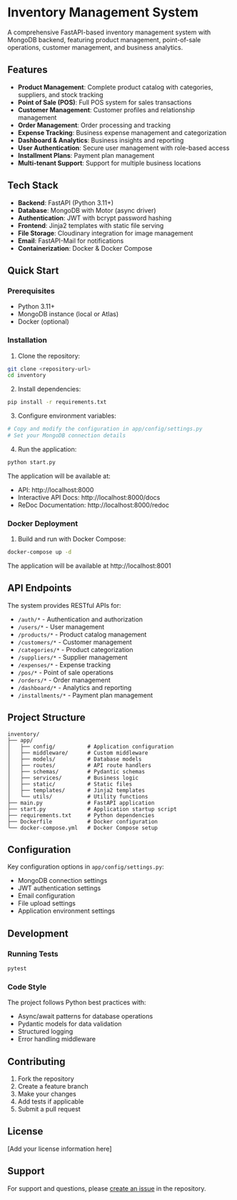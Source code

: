 # Inventory Management System

A comprehensive FastAPI-based inventory management system with MongoDB backend, featuring product management, point-of-sale operations, customer management, and business analytics.

## Features

- **Product Management**: Complete product catalog with categories, suppliers, and stock tracking
- **Point of Sale (POS)**: Full POS system for sales transactions
- **Customer Management**: Customer profiles and relationship management
- **Order Management**: Order processing and tracking
- **Expense Tracking**: Business expense management and categorization
- **Dashboard & Analytics**: Business insights and reporting
- **User Authentication**: Secure user management with role-based access
- **Installment Plans**: Payment plan management
- **Multi-tenant Support**: Support for multiple business locations

## Tech Stack

- **Backend**: FastAPI (Python 3.11+)
- **Database**: MongoDB with Motor (async driver)
- **Authentication**: JWT with bcrypt password hashing
- **Frontend**: Jinja2 templates with static file serving
- **File Storage**: Cloudinary integration for image management
- **Email**: FastAPI-Mail for notifications
- **Containerization**: Docker & Docker Compose

## Quick Start

### Prerequisites

- Python 3.11+
- MongoDB instance (local or Atlas)
- Docker (optional)

### Installation

1. Clone the repository:
```bash
git clone <repository-url>
cd inventory
```

2. Install dependencies:
```bash
pip install -r requirements.txt
```

3. Configure environment variables:
```bash
# Copy and modify the configuration in app/config/settings.py
# Set your MongoDB connection details
```

4. Run the application:
```bash
python start.py
```

The application will be available at:
- API: http://localhost:8000
- Interactive API Docs: http://localhost:8000/docs
- ReDoc Documentation: http://localhost:8000/redoc

### Docker Deployment

1. Build and run with Docker Compose:
```bash
docker-compose up -d
```

The application will be available at http://localhost:8001

## API Endpoints

The system provides RESTful APIs for:

- `/auth/*` - Authentication and authorization
- `/users/*` - User management
- `/products/*` - Product catalog management
- `/customers/*` - Customer management
- `/categories/*` - Product categorization
- `/suppliers/*` - Supplier management
- `/expenses/*` - Expense tracking
- `/pos/*` - Point of sale operations
- `/orders/*` - Order management
- `/dashboard/*` - Analytics and reporting
- `/installments/*` - Payment plan management

## Project Structure

```
inventory/
├── app/
│   ├── config/          # Application configuration
│   ├── middleware/      # Custom middleware
│   ├── models/          # Database models
│   ├── routes/          # API route handlers
│   ├── schemas/         # Pydantic schemas
│   ├── services/        # Business logic
│   ├── static/          # Static files
│   ├── templates/       # Jinja2 templates
│   └── utils/           # Utility functions
├── main.py              # FastAPI application
├── start.py             # Application startup script
├── requirements.txt     # Python dependencies
├── Dockerfile           # Docker configuration
└── docker-compose.yml   # Docker Compose setup
```

## Configuration

Key configuration options in `app/config/settings.py`:

- MongoDB connection settings
- JWT authentication settings
- Email configuration
- File upload settings
- Application environment settings

## Development

### Running Tests

```bash
pytest
```

### Code Style

The project follows Python best practices with:
- Async/await patterns for database operations
- Pydantic models for data validation
- Structured logging
- Error handling middleware

## Contributing

1. Fork the repository
2. Create a feature branch
3. Make your changes
4. Add tests if applicable
5. Submit a pull request

## License

[Add your license information here]

## Support

For support and questions, please [create an issue](../../issues) in the repository.
